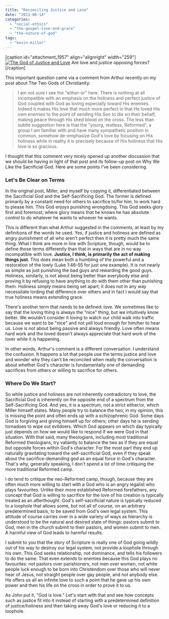 ```yaml
---
title: "Reconciling Justice and Love"
date: "2013-06-14"
categories: 
  - "social-ethics"
  - "the-gospel-love-and-grace"
  - "the-nature-of-god"
tags: 
  - "kevin-miller"
---
```


\[caption id="attachment\_1957" align="alignright" width="259"\][![The God of Justice and Love](images/The-God-of-Justice-and-Love.jpg)](http://www.anabaptistredux.com/wp-content/uploads/2013/05/The-God-of-Justice-and-Love.jpg) Are love and justice opposing forces?\[/caption\]

This important question came via a comment from Arthur recently on my post about The Two Gods of Christianity:

> I am not sure I see the "either-or" here. There is nothing at all incompatible with an emphasis on the holiness and perfect justice of God coupled with God as loving especially toward His enemies. Indeed it makes His love that much more perfect in that He loved His own enemies to the point of sending His Son to die on their behalf, making peace through His shed blood on the cross. The less than subtle suggestion here is that the "young, restless, Reformed", a group I am familiar with and have many sympathetic position in common, somehow de-emphasize God's love by focusing on His holiness while in reality it is precisely because of His holiness that His love is so gracious.

<!--more-->I thought that this comment very nicely opened up another discussion that we should be having in light of that post and its follow-up post on Why We Like the Sacrificial God. Here are some points I've been considering.

### Let's Be Clear on Terms

In the original post, Miller, and myself by copying it, differentiated between the Sacrificial God and the Self-Sacrificing God. The former is defined primarily by a constant need for others to sacrifice to/for him, to work hard to please him. This God enjoys punishing wrongdoing. This God seeks glory first and foremost, where glory means that he knows he has absolute control to do whatever he wants to whoever he wants.

This is different than what Arthur suggested in the comments, at least by my definitions of the words he used. Yes, if justice and holiness are defined as angry punishment of all who aren't perfect then it is pretty much the same thing. What I think are more in line with Scripture, though, would be to define those terms differently than that in ways that are in no way incompatible with love. **Justice, I think, is primarily the act of making things just**. This does mean both a humbling of the powerful and a restoration of the lowly (Luke 1:46-55 for just one example). It is not nearly as simple as just punishing the bad guys and rewarding the good guys. Holiness, similarly, is not about being better than everybody else and proving it by refusing to have anything to do with them other than punishing them. Holiness simply means being set apart; it does not in any way necessitate lording that difference over others and in fact I would say that true holiness means extending grace.

There's another term that needs to be defined: love. We sometimes like to say that the loving thing is always the "nice" thing, but we intuitively know better. We wouldn't consider it loving to watch our child walk into traffic because we want to be "nice" and not yell loud enough for him/her to hear us. Love is not about being passive and always friendly. Love often means hard work and the loved doesn't always appreciate that hard work of the lover while it is happening.

In other words, Arthur's comment is a different conversation. I understand the confusion. It happens a lot that people use the terms justice and love and wonder why they can't be reconciled when really the conversation is about whether God's character is fundamentally one of demanding sacrifices from others or willing to sacrifice for others.

### Where Do We Start?

So while justice and holiness are not inherently contradictory to love, the Sacrificial God is inherently on the opposite end of a spectrum from the Self-Sacrificing God. And yes, it is a spectrum, not a strict either/or, which Miller himself states. Many people try to balance the two; in my opinion, this is missing the point and often ends up with a schizophrenic God. Some days God is forgiving and giving himself up for others; other days he is sending tornadoes to wipe out evildoers. Which God appears on which day typically just depends on how we would like to respond if we were God in that situation. With that said, many theologians, including most traditional Reformed theologians, try valiantly to balance the two as if they are equal but opposite forces within God's character. For the most part they end up naturally gravitating toward the self-sacrificial God, even if they speak about the sacrifice-demanding god as an equal force in God's character. That's why, generally speaking, I don't spend a lot of time critiquing the more traditional Reformed camp.

I do tend to critique the neo-Reformed camp, though, because they are often much more willing to start with a God who is an angry legalist who plays favourites. Unlike their more established Reformed forefathers, any concept that God is willing to sacrifice for the love of his creation is typically treated as an afterthought. God's self-sacrificial nature is typically reduced to a loophole that allows some, but not all of course, on an arbitrary predetermined basis, to be saved from God's own legal system. This attitude of course carries over in a wide variety of ways as hierarchy is understood to be the natural and desired state of things: pastors submit to God, men in the church submit to their pastors, and women submit to men. A harmful view of God leads to harmful results.

I submit to you that the story of Scripture is really one of God going wildly out of his way to destroy our legal system, not provide a loophole through his own. This God seeks relationship, not dominance, and tells his followers to do the same. That even extends to enemies because this God plays no favourites: not pastors over parishioners, not men over women, not white people luck enough to be born into Christendom over those who will never hear of Jesus, not straight people over gay people, and not anybody else. He offers us all an infinite love to such a point that he gave up his own power and then his life on the cross in order to prove it to us.

As John put it, "God is love." Let's start with that and see how concepts such as justice fit into it instead of starting with a predetermined definition of justice/holiness and then taking away God's love or reducing it to a loophole.
